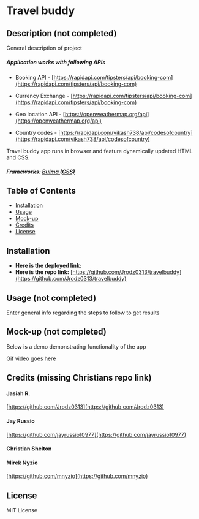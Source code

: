 # Travel buddy

## Description (not completed)

General description of project





##### Application works with following APIs

- Booking API - [https://rapidapi.com/tipsters/api/booking-com](https://rapidapi.com/tipsters/api/booking-com)

- Currency Exchange - [https://rapidapi.com/tipsters/api/booking-com](https://rapidapi.com/tipsters/api/booking-com)

- Geo location API - [https://openweathermap.org/api](https://openweathermap.org/api)

- Country codes - [https://rapidapi.com/vikash738/api/codesofcountry](https://rapidapi.com/vikash738/api/codesofcountry)

  

Travel buddy app runs in browser and feature dynamically updated HTML and CSS.

##### Frameworks: [Bulma (CSS)](https://bulma.io/)


## Table of Contents 
- [Installation](#installation)
- [Usage](#usage)
- [Mock-up](#mock-up)
- [Credits](#credits)
- [License](#license)


## Installation 
- **Here is the deployed link:** 
- **Here is the repo link:** [https://github.com/Jrodz0313/travelbuddy](https://github.com/Jrodz0313/travelbuddy)

## Usage (not completed)

Enter general info regarding the steps to follow to get results

## Mock-up (not completed)

Below is a demo demonstrating functionality of the  app

Gif video goes here


## Credits (missing Christians repo link)

#### Jasiah R.

[https://github.com/Jrodz0313](https://github.com/Jrodz0313)

#### Jay Russio

[https://github.com/jayrussio10977](https://github.com/jayrussio10977)

#### Christian Shelton




#### Mirek Nyzio

[https://github.com/mnyzio](https://github.com/mnyzio)

## License

MIT License